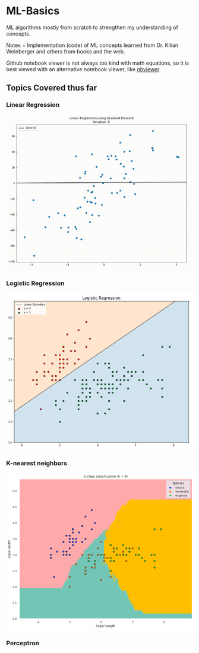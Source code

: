 # ML-Basics
ML algorithms mostly from scratch to strengthen my understanding of concepts.

Notes + Implementation (code) of ML concepts learned from Dr. Kilian Weinberger and others from books and the web.

Github notebook viewer is not always too kind with math equations, so it is best viewed with an alternative notebook viewer, like [nbviewer](https://nbviewer.jupyter.org/).

## Topics Covered thus far
### Linear Regression

<img src="img/LinearRegression.gif" alt="Linear Regression" width="650"/>
<br>

### Logistic Regression

<img src="img/LogisticRegression.png" alt="Logistic Regression" width="650"/>
<br>

### K-nearest neighbors

<img src="img/kNN.png" alt="KNN" width="650"/>
<br>

### Perceptron

